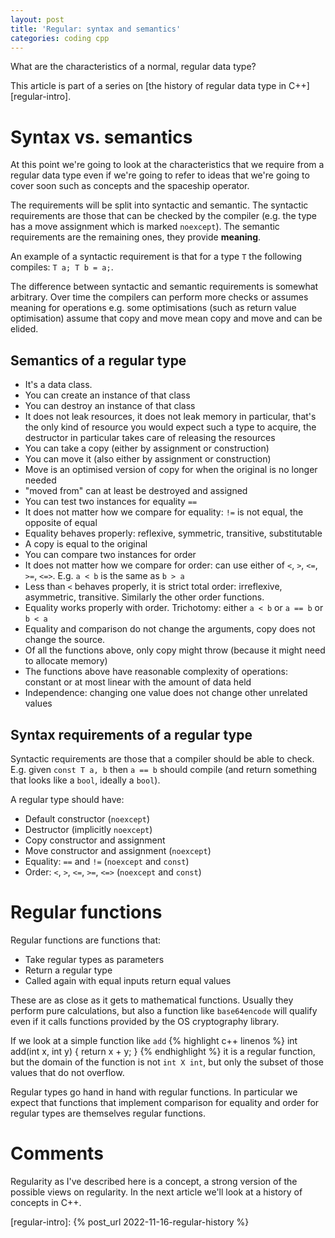 ```yaml
---
layout: post
title: 'Regular: syntax and semantics'
categories: coding cpp
---
```


What are the characteristics of a normal, regular data type?

This article is part of a series on [the history of regular data type in
C++][regular-intro].


# Syntax vs. semantics

At this point we're going to look at the characteristics that we require from a
regular data type even if we're going to refer to ideas that we're going to
cover soon such as concepts and the spaceship operator.

The requirements will be split into syntactic and semantic. The syntactic
requirements are those that can be checked by the compiler (e.g. the type has a
move assignment which is marked `noexcept`). The semantic requirements are
the remaining ones, they provide **meaning**.

An example of a syntactic requirement is that for a type `T` the following
compiles: `T a; T b = a;`.

The difference between syntactic and semantic requirements is somewhat
arbitrary. Over time the compilers can perform more checks or assumes meaning
for operations e.g. some optimisations (such as return value optimisation)
assume that copy and move mean copy and move and can be elided.

## Semantics of a regular type

- It's a data class.
- You can create an instance of that class
- You can destroy an instance of that class
- It does not leak resources, it does not leak memory in particular, that's the
  only kind of resource you would expect such a type to acquire, the destructor
  in particular takes care of releasing the resources
- You can take a copy (either by assignment or construction)
- You can move it (also either by assignment or construction)
- Move is an optimised version of copy for when the original is no longer
  needed
- "moved from" can at least be destroyed and assigned
- You can test two instances for equality `==`
- It does not matter how we compare for equality: `!=` is not equal, the
  opposite of equal
- Equality behaves properly: reflexive, symmetric, transitive, substitutable
- A copy is equal to the original
- You can compare two instances for order
- It does not matter how we compare for order: can use either of `<`, `>`,
  `<=`, `>=`, `<=>`. E.g. `a < b` is the same as `b > a`
- Less than `<` behaves properly, it is strict total order: irreflexive,
  asymmetric, transitive. Similarly the other order functions.
- Equality works properly with order. Trichotomy: either `a < b` or `a == b` or
  `b < a`
- Equality and comparison do not change the arguments, copy does not change the
  source.
- Of all the functions above, only copy might throw (because it might need to
  allocate memory)
- The functions above have reasonable complexity of operations: constant or at
  most linear with the amount of data held
- Independence: changing one value does not change other unrelated values


## Syntax requirements of a regular type

Syntactic requirements are those that a compiler should be able to check.
E.g. given `const T a, b` then `a == b` should compile (and return something
that looks like a `bool`, ideally a `bool`).

A regular type should have:
- Default constructor (`noexcept`)
- Destructor (implicitly `noexcept`)
- Copy constructor and assignment
- Move constructor and assignment (`noexcept`)
- Equality: `==` and `!=` (`noexcept` and `const`)
- Order: `<`, `>`, `<=`, `>=`, `<=>` (`noexcept` and `const`)


# Regular functions

Regular functions are functions that:
- Take regular types as parameters
- Return a regular type
- Called again with equal inputs return equal values

These are as close as it gets to mathematical functions. Usually they perform
pure calculations, but also a function like `base64encode` will qualify even if
it calls functions provided by the OS cryptography library.

If we look at a simple function like `add`
{% highlight c++ linenos %}
int add(int x, int y) {
  return x + y;
}
{% endhighlight %}
it is a regular function, but the domain of the function is not `int X int`,
but only the subset of those values that do not overflow.

Regular types go hand in hand with regular functions. In particular we expect
that functions that implement comparison for equality and order for regular
types are themselves regular functions.


# Comments

Regularity as I've described here is a concept, a strong version of the
possible views on regularity. In the next article we'll look at a history of
concepts in C++.


[regular-intro]:    {% post_url 2022-11-16-regular-history %}

